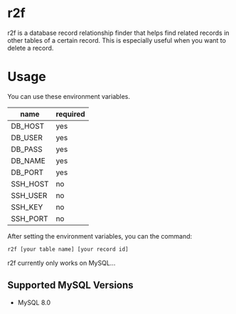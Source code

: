 # r2f

r2f is a database record relationship finder that helps find related records in other tables of a certain record. This is especially useful when you want to delete a record.

# Usage

You can use these environment variables.

|name|required|
|---|---|
|DB_HOST|yes|
|DB_USER|yes|
|DB_PASS|yes|
|DB_NAME|yes|
|DB_PORT|yes|
|SSH_HOST|no|
|SSH_USER|no|
|SSH_KEY|no|
|SSH_PORT|no|

After setting the environment variables, you can the command:

```bash
r2f [your table name] [your record id]
```

r2f currently only works on MySQL...

## Supported MySQL Versions

- MySQL 8.0
